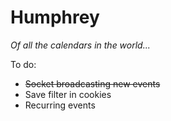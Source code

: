 # Humphrey

*Of all the calendars in the world...*

To do:
- ~~Socket broadcasting new events~~
- Save filter in cookies
- Recurring events